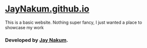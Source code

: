 # [JayNakum.github.io](https://jaynakum.github.io/)

This is a basic website. Nothing super fancy, I just wanted a place to showcase my work

### Developed by [Jay Nakum](https://jaynakum.github.io).
